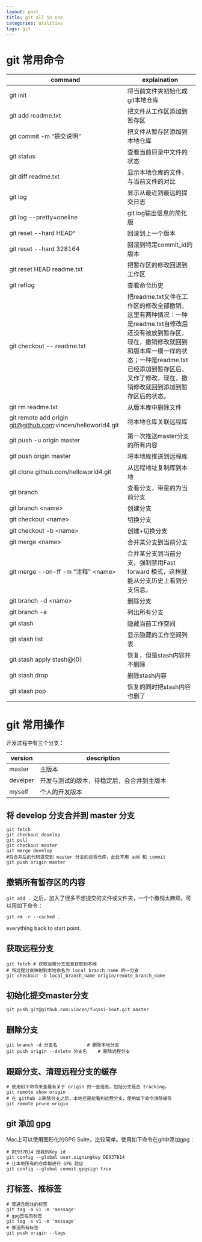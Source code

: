 ```yaml
---
layout: post
title: git all in one
categories: utilities
tags: git
---
```

# git 常用命令

| command                                  | explaination                             |
| ---------------------------------------- | ---------------------------------------- |
| git init                                 | 将当前文件夹初始化成git本地仓库                        |
| git add readme.txt                       | 把文件从工作区添加到暂存区                            |
| git commit -m “提交说明”                     | 把文件从暂存区添加到本地仓库                           |
| git status                               | 查看当前目录中文件的状态                             |
| git diff readme.txt                      | 显示本地仓库的文件，与当前文件的对比                       |
| git log                                  | 显示从最近到最远的提交日志                            |
| git log --pretty=oneline                 | git log输出信息的简化版                          |
| git reset --hard HEAD^                   | 回滚到上一个版本                                 |
| git reset --hard 328164                  | 回滚到特定commit_id的版本                        |
| git reset HEAD readme.txt                | 把暂存区的修改回退到工作区                            |
| git reflog                               | 查看命令历史                                   |
| git checkout -- readme.txt               | 把readme.txt文件在工作区的修改全部撤销，这里有两种情况：一种是readme.txt自修改后还没有被放到暂存区，现在，撤销修改就回到和版本库一模一样的状态；一种是readme.txt已经添加到暂存区后，又作了修改，现在，撤销修改就回到添加到暂存区后的状态。 |
| git rm readme.txt                        | 从版本库中删除文件                                |
| git remote add origin git@github.com:vincen/helloworld4.git | 将本地仓库关联远程库                               |
| git push -u origin master                | 第一次推送master分支的所有内容                       |
| git push origin master                   | 将本地库推送到远程库                               |
| git clone github.com/helloworld4.git     | 从远程地址复制库到本地                              |
| git branch                               | 查看分支，带星的为当前分支                            |
| git branch \<name\>                      | 创建分支                                     |
| git checkout \<name\>                    | 切换分支                                     |
| git checkout -b \<name\>                 | 创建+切换分支                                  |
| git merge \<name\>                       | 合并某分支到当前分支                               |
| git merge --on-ff -m "注释" \<name\>       | 合并某分支到当前分支，强制禁用Fast forward 模式，这样就能从分支历史上看到分支信息。 |
| git branch -d \<name\>                   | 删除分支                                     |
| git branch -a                            | 列出所有分支                                   |
| git stash                                | 隐藏当前工作空间                                 |
| git stash list                           | 显示隐藏的工作空间列表                              |
| git stash apply stash@{0}                | 恢复，但是stash内容并不删除                         |
| git stash drop                           | 删除stash内容                                |
| git stash pop                            | 恢复的同时把stash内容也删了                         |

# git 常用操作

开发过程中有三个分支：

| version  | description           |
| -------- | --------------------- |
| master   | 主版本                   |
| develper | 开发与测试的版本，待稳定后，会合并到主版本 |
| myself   | 个人的开发版本               |

## 将 develop 分支合并到 master 分支

```shell
git fetch
git checkout develop
git pull
git checkout master
git merge develop
#将合并后的代码提交到 master 分支的远程仓库，此处不用 add 和 commit
git push origin master
```

## 撤销所有暂存区的内容

`git add . `之后，加入了很多不想提交的文件或文件夹，一个个撤销太麻烦。可以用如下命令：

```shell
git rm -r --cached .
```
everything back to start point.

## 获取远程分支

```shell
git fetch # 获取远程分支信息获取到本地
# 将远程分支映射到本地命名为 local_branch_name 的一分支
git checkout -b local_branch_name origin/remote_branch_name
```

## 初始化提交master分支

```shell
git push git@github.com:vincen/fuqssi-boot.git master
```
## 删除分支

```shell
git branch -d 分支名			# 删除本地分支
git push origin --delete 分支名	# 删除远程分支

```

## 跟踪分支、清理远程分支的缓存

```shell
# 使用如下命令来查看有关于 origin 的一些信息，包括分支是否 tracking。
git remote show origin
# 在 github 上删除分支之后，本地还是能看到远程分支，使用如下命令清除缓存
git remote prune origin
```

## git 添加 gpg

Mac上可以使用图形化的GPG Suite，比较简单。使用如下命令在git中添加gpg：

```shell
# DE937B14 是我的Key id
git config --global user.signingkey DE937B14
# 让本地所有的仓库都进行 GPG 验证
git config --global commit.gpgsign true
```

## 打标签、推标签

```shell
# 普通含附注的标签
git tag -a v1 -m 'message'
# gpg签名的标签
git tag -s v1 -m 'message'
# 推送所有标签
git push origin --tags
```

